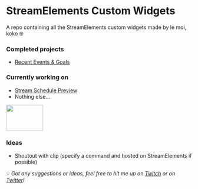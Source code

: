 # StreamElements Custom Widgets

A repo containing all the StreamElements custom widgets made by le moi, koko 🤓

### Completed projects
- [Recent Events & Goals](./Recent%20Events%20%26%20Goals/)

### Currently working on
- [Stream Schedule Preview](./Stream%20Schedule%20Preview/)
- Nothing else...

<img src="https://media.giphy.com/media/QZB0rrcGLljpu/giphy.gif" width="100" height="70" />

### Ideas
- Shoutout with clip (specify a command and hosted on StreamElements if possible)

💡 _Got any suggestions or ideas, feel free to hit me up on [Twitch](https://www.twitch.tv/kokomanu_31) or on [Twitter](https://www.twitter.com/kokomanu_31)!_